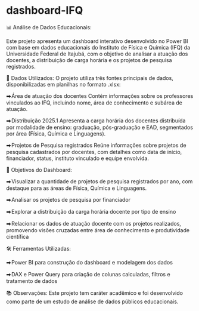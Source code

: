 # dashboard-IFQ

📊 Análise de Dados Educacionais:

Este projeto apresenta um dashboard interativo desenvolvido no Power BI com base em dados educacionais do Instituto de Física e Química (IFQ) da Universidade Federal de Itajubá, com o objetivo de analisar a atuação dos docentes, a distribuição de carga horária e os projetos de pesquisa registrados.

🧩 Dados Utilizados:
O projeto utiliza três fontes principais de dados, disponibilizadas em planilhas no formato .xlsx:

⮕Área de atuação dos docentes
Contém informações sobre os professores vinculados ao IFQ, incluindo nome, área de conhecimento e subárea de atuação.

⮕Distribuição 2025.1
Apresenta a carga horária dos docentes distribuída por modalidade de ensino: graduação, pós-graduação e EAD, segmentados por área (Física, Química e Linguagens).

⮕Projetos de Pesquisa registrados
Reúne informações sobre projetos de pesquisa cadastrados por docentes, com detalhes como data de início, financiador, status, instituto vinculado e equipe envolvida.

📌 Objetivos do Dashboard:

⮕Visualizar a quantidade de projetos de pesquisa registrados por ano, com destaque para as áreas de Física, Química e Linguagens.

⮕Analisar os projetos de pesquisa por financiador

⮕Explorar a distribuição da carga horária docente por tipo de ensino

⮕Relacionar os dados de atuação docente com os projetos realizados, promovendo visões cruzadas entre área de conhecimento e produtividade científica

🛠️ Ferramentas Utilizadas:

⮕Power BI para construção do dashboard e modelagem dos dados

⮕DAX e Power Query para criação de colunas calculadas, filtros e tratamento de dados

📚 Observações:
Este projeto tem caráter acadêmico e foi desenvolvido como parte de um estudo de análise de dados públicos educacionais.

